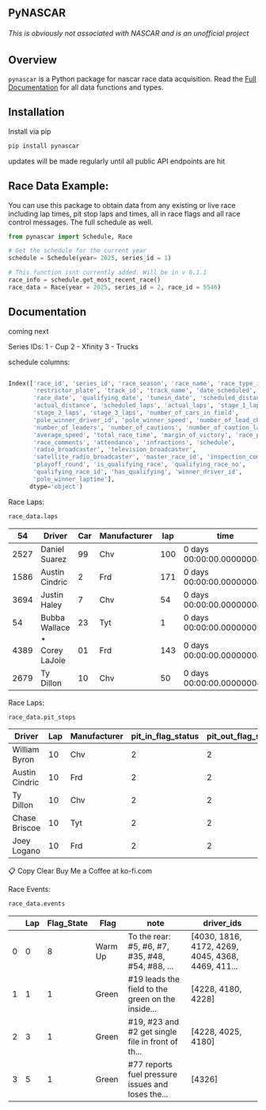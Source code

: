 ## PyNASCAR

###### This is obviously not associated with NASCAR and is an unofficial project

## Overview

`pynascar` is a Python package for nascar race data acquisition. Read the [Full Documentation](https://github.com/ab5525) for all data functions and types.

## Installation

Install via pip

```bash
pip install pynascar
```

updates will be made regularly until all public API endpoints are hit

## Race Data Example:

You can use this package to obtain data from any existing or live race including lap times, pit stop laps and times, all in race flags and all race control messages. The full schedule as well.

```python
from pynascar import Schedule, Race

# Get the schedule for the current year
schedule = Schedule(year= 2025, series_id = 1)

# This function isnt currently added. Will be in v 0.1.1
race_info = schedule.get_most_recent_race()
race_data = Race(year = 2025, series_id = 2, race_id = 5546)


```

## Documentation

coming next

Series IDs:
1 - Cup
2 - Xfinity
3 - Trucks

schedule columns:

```python

Index(['race_id', 'series_id', 'race_season', 'race_name', 'race_type_id',
       'restrictor_plate', 'track_id', 'track_name', 'date_scheduled',
       'race_date', 'qualifying_date', 'tunein_date', 'scheduled_distance',
       'actual_distance', 'scheduled_laps', 'actual_laps', 'stage_1_laps',
       'stage_2_laps', 'stage_3_laps', 'number_of_cars_in_field',
       'pole_winner_driver_id', 'pole_winner_speed', 'number_of_lead_changes',
       'number_of_leaders', 'number_of_cautions', 'number_of_caution_laps',
       'average_speed', 'total_race_time', 'margin_of_victory', 'race_purse',
       'race_comments', 'attendance', 'infractions', 'schedule',
       'radio_broadcaster', 'television_broadcaster',
       'satellite_radio_broadcaster', 'master_race_id', 'inspection_complete',
       'playoff_round', 'is_qualifying_race', 'qualifying_race_no',
       'qualifying_race_id', 'has_qualifying', 'winner_driver_id',
       'pole_winner_laptime'],
      dtype='object')

```

Race Laps:

```python
race_data.laps
```

| 54   | Driver          | Car | Manufacturer | lap | time                      | speed   | Pos |
| ---- | --------------- | --- | ------------ | --- | ------------------------- | ------- | --- |
| 2527 | Daniel Suarez   | 99  | Chv          | 100 | 0 days 00:00:00.000000047 | 189.861 | 13  |
| 1586 | Austin Cindric  | 2   | Frd          | 171 | 0 days 00:00:00.000000046 | 193.861 | 1   |
| 3694 | Justin Haley    | 7   | Chv          | 54  | 0 days 00:00:00.000000047 | 190.010 | 39  |
| 54   | Bubba Wallace   | 23  | Tyt          | 1   | 0 days 00:00:00.000000052 | 172.206 | 3   |
| 4389 | \* Corey LaJoie | 01  | Frd          | 143 | 0 days 00:00:00.000000047 | 188.119 | 31  |
| 2679 | Ty Dillon       | 10  | Chv          | 50  | 0 days 00:00:00.000000047 | 191.152 | 34  |

Race Laps:

```python
race_data.pit_stops
```

| Driver         | Lap | Manufacturer | pit_in_flag_status | pit_out_flag_status | pit_in_race_time | pit_out_race_time | total_duration | box_stop_race_time | box_leave_race_time | ... | pit_stop_type          | left_front_tire_changed | left_rear_tire_changed | right_front_tire_changed | right_rear_tire_changed | previous_lap_time | next_lap_time | pit_in_rank | pit_out_rank | positions_gained_lost | 0   | 1   | 2   | 3   | 4   |
| -------------- | --- | ------------ | ------------------ | ------------------- | ---------------- | ----------------- | -------------- | ------------------ | ------------------- | --- | ---------------------- | ----------------------- | ---------------------- | ------------------------ | ----------------------- | ----------------- | ------------- | ----------- | ------------ | --------------------- | --- | --- | --- | --- | --- |
| William Byron  | 10  | Chv          | 2                  | 2                   | 666.638          | 882.668           | 11614.947      | 676.235            | 12258.555           | ... | OTHER                  | False                   | False                  | False                    | False                   | 0                 | 0             | 1           | 1            | 0                     |
| Austin Cindric | 10  | Frd          | 2                  | 2                   | 668.834          | 885.746           | 11615.829      | 696.015            | 12278.615           | ... | TWO_WHEEL_CHANGE_RIGHT | False                   | False                  | True                     | True                    | 0                 | 0             | 2           | 2            | 0                     |
| Ty Dillon      | 10  | Chv          | 2                  | 2                   | 669.462          | 887.356           | 11616.811      | 688.815            | 12264.695           | ... | OTHER                  | False                   | False                  | False                    | False                   | 0                 | 0             | 3           | 3            | 0                     |
| Chase Briscoe  | 10  | Tyt          | 2                  | 2                   | 670.433          | 889.714           | 11618.198      | 703.315            | 12283.555           | ... | OTHER                  | False                   | False                  | False                    | False                   | 0                 | 0             | 4           | 4            | 0                     |
| Joey Logano    | 10  | Frd          | 2                  | 2                   | 672.424          | 903.406           | 11629.899      | 700.895            | 12294.975           | ... | FOUR_WHEEL_CHANGE      | True                    | True                   | True                     | True                    | 0                 | 0             | 6           | 5            | 1                     |

📋 Copy
Clear
Buy Me a Coffee at ko-fi.com

Race Events:

```python
race_data.events

```

|     | Lap | Flag_State | Flag    | note                                              | driver_ids                                        |
| --- | --- | ---------- | ------- | ------------------------------------------------- | ------------------------------------------------- |
| 0   | 0   | 8          | Warm Up | To the rear: #5, #6, #7, #35, #48, #54, #88, ...  | [4030, 1816, 4172, 4269, 4045, 4368, 4469, 411... |
| 1   | 1   | 1          | Green   | #19 leads the field to the green on the inside... | [4228, 4180, 4228]                                |
| 2   | 3   | 1          | Green   | #19, #23 and #2 get single file in front of th... | [4228, 4025, 4180]                                |
| 3   | 5   | 1          | Green   | #77 reports fuel pressure issues and loses the... | [4326]                                            |
